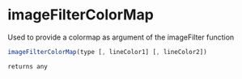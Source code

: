 # imageFilterColorMap

Used to provide a colormap as argument of the imageFilter function

```javascript
imageFilterColorMap(type [, lineColor1] [, lineColor2])
```

```javascript
returns any
```
